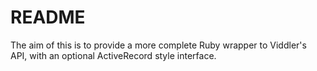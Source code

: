 README
======

The aim of this is to provide a more complete Ruby wrapper to Viddler's API, 
with an optional ActiveRecord style interface.